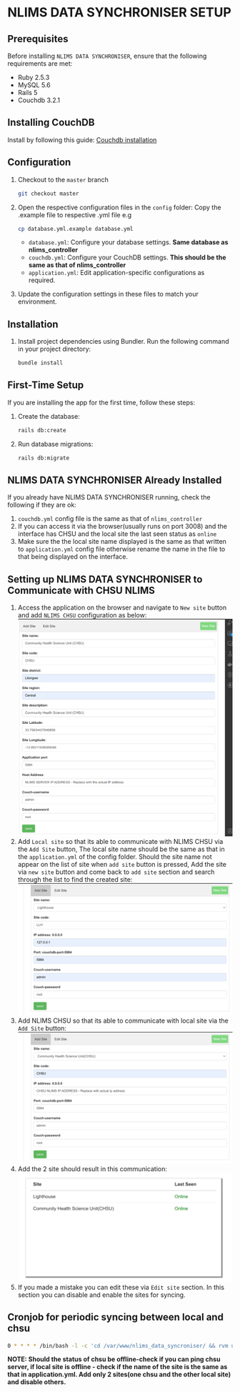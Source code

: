 # NLIMS DATA SYNCHRONISER SETUP

## Prerequisites

Before installing `NLIMS DATA SYNCHRONISER`, ensure that the following requirements are met:

- Ruby 2.5.3
- MySQL 5.6
- Rails 5
- Couchdb 3.2.1

## Installing CouchDB
Install by following this guide: [Couchdb installation](https://github.com/HISMalawi/couchdb_installation/tree/main)

## Configuration

1. Checkout to the ```master``` branch
   ```bash
   git checkout master
   ```
2. Open the respective configuration files in the `config` folder: Copy the .example file to respective .yml file e.g  
   ```bash
   cp database.yml.example database.yml
   ```

   - `database.yml`: Configure your database settings. **Same database as nlims_controller**
   - `couchdb.yml`: Configure your CouchDB settings. **This should be the same as that of nlims_controller**
   - `application.yml`: Edit application-specific configurations as required.

3. Update the configuration settings in these files to match your environment.

## Installation

1. Install project dependencies using Bundler. Run the following command in your project directory:

   ```bash
   bundle install
   ```
## First-Time Setup

If you are installing the app for the first time, follow these steps:

1. Create the database:

   ```bash
   rails db:create
   ```
2. Run database migrations:

   ```bash
   rails db:migrate
   ```
## NLIMS DATA SYNCHRONISER Already Installed

If you already have NLIMS DATA SYNCHRONISER running, check the following if they are ok:

1. ```couchdb.yml``` config file is the same as that of ```nlims_controller```
2. If you can access it via the browser(usually runs on port 3008) and the interface has CHSU and the local site the last seen status as ```online```
3. Make sure the the local site name displayed is the same as that written to ```application.yml``` config file otherwise rename the name in the file to that being displayed on the interface.

## Setting up NLIMS DATA SYNCHRONISER to Communicate with CHSU NLIMS
1. Access the application on the browser and navigate to ```New site``` button and add ```NLIMS CHSU``` configuration as below: ![New Site](public/new%20site.png)
2. Add ```Local site``` so that its able to communicate with NLIMS CHSU via the ```Add Site``` button, The local site name should be the same as that in the ```application.yml``` of the config folder. Should the site name not appear on the list of site when ```add site``` button is pressed, Add the site via ```new site``` button and come back to ```add site``` section and search through the list to find the created site: ![Add site](public/add_sitee.png)
3. Add  NLIMS CHSU so that its able to communicate with local site via the ```Add Site``` button: ![Add site](public/add_site_chsu.png)
4. Add the 2 site should result in this communication:  ![Status](public/status.png)
5. If you made a mistake you can edit these via ```Edit site``` section. In this section you can disable and enable the sites for syncing.

## Cronjob for periodic syncing between local and chsu
```bash
0 * * * * /bin/bash -l -c 'cd /var/www/nlims_data_syncroniser/ && rvm use 2.5.3 && RAILS_ENV=development bundle exec rake nlims:sync_from_couchdb_to_couchdb --silent >> log/sync_couchdb_to_couchdb.log 2>&1'
```

**NOTE: Should the status of chsu be offline-check if you can ping chsu server, if local site is offline - check if the name of the site is the same as that in application.yml. Add only 2 sites(one chsu and the other local site) and disable others.**